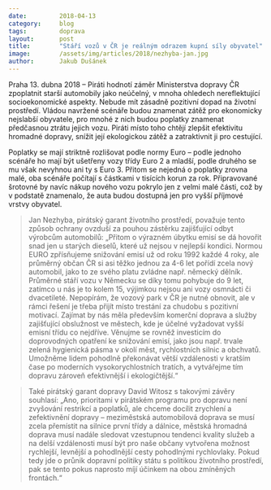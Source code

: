 ```yaml
---
date:         2018-04-13
category:     blog
tags:         doprava
layout:       post
title:        "Stáří vozů v ČR je reálným odrazem kupní síly obyvatel"
image:        /assets/img/articles/2018/nezhyba-jan.jpg
author:       Jakub Dušánek
---
```



Praha 13. dubna 2018 – Piráti hodnotí záměr Ministerstva dopravy ČR zpoplatnit starší automobily jako neúčelný, v mnoha ohledech nereflektující socioekonomické aspekty. Nebude mít zásadně pozitivní dopad na životní prostředí. Vládou navržené scénáře budou znamenat zátěž pro ekonomicky nejslabší obyvatele, pro mnohé z nich budou poplatky znamenat předčasnou ztrátu jejich vozu. Piráti místo toho chtějí zlepšit efektivitu hromadné dopravy, snížit její ekologickou zátěž a zatraktivnit ji pro cestující.

Poplatky se mají striktně rozlišovat podle normy Euro – podle jednoho scénáře ho mají být ušetřeny vozy třídy Euro 2 a mladší, podle druhého se mu však nevyhnou ani ty s Euro 3. Přitom se nejedná o poplatky zrovna malé, oba scénáře počítají s částkami v tisících korun za rok. Připravované šrotovné by navíc nákup nového vozu pokrylo jen z velmi malé části, což by v podstatě znamenalo, že auta budou dostupná jen pro vyšší příjmové vrstvy obyvatel.

> Jan Nezhyba, pirátský garant životního prostředí, považuje tento způsob ochrany ovzduší za pouhou zástěrku zajišťující odbyt výrobcům automobilů:  „Přitom o výrazném úbytku emisí se dá hovořit snad jen u starých dieselů, které už nejsou v nejlepší kondici. Normou EURO zpřísňujeme snižování emisí už od roku 1992 každé 4 roky, ale průměrný občan ČR si asi těžko jednou za 4-6 let pořídí zcela nový automobil, jako to ze svého platu zvládne např. německý dělník. Průměrné stáří vozu v Německu se díky tomu pohybuje do 9 let, zatímco u nás je to kolem 15, výjimkou nejsou ani vozy osmnácti či dvacetileté. Nepopírám, že vozový park v ČR je nutné obnovit, ale v rámci řešení je třeba přijít místo trestání za chudobu s pozitivní motivací. Zajímat by nás měla především komerční doprava a služby zajišťující obslužnost ve městech, kde je účelné vyžadovat vyšší emisní třídu co nejdříve. Věnujme se rovněž investicím do doprovodných opatření ke snižování emisí, jako jsou např. trvale zelená hygienická pásma v okolí měst, rychlostních silnic a obchvatů. Umožněme lidem pohodlně překonávat větší vzdálenosti v kratším čase po moderních vysokorychlostních tratích, a vytvářejme tím dopravu zároveň efektivnější i ekologičtější.“

> Také pirátský garant dopravy David Witosz s takovými závěry souhlasí: „Ano, prioritami v pirátském programu pro dopravu není zvyšování restrikcí a poplatků, ale chceme docílit zrychlení a zefektivnění dopravy – meziměstská automobilová doprava se musí zcela přemístit na silnice první třídy a dálnice, městská hromadná doprava musí nadále sledovat vzestupnou tendenci kvality služeb a na delší vzdálenosti musí být pro naše občany vytvořena možnost rychlejší, levnější a pohodlnější cesty pohodlnými rychlovlaky. Pokud tedy jde o průnik dopravní politiky státu s politikou životního prostředí, pak se tento pokus naprosto míjí účinkem na obou zmíněných frontách.“

